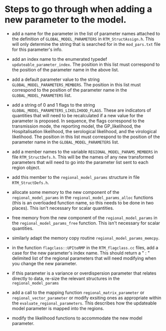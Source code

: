 # Steps to go through when adding a new parameter to the model.

- add a name for the parameter in the list of parameter names attached to the definition of ``GLOBAL_MODEL_PARAMETERS`` in `RTM_StructAssign.h`. This will only determine the string that is searched for in the `mod_pars.txt` file for this parameter's info.

- add an index name to the enumerated typedef ``updateable_parameter_index``. The position in this list must correspond to the position of the parameter name in the above list.

- add a default parameter value to the string ``GLOBAL_MODEL_PARAMETERS_MEMBERS``. The position in this list must correspond to the position of the parameter name in the ``GLOBAL_MODEL_PARAMETERS`` list.

- add a string of 0 and 1 flags to the string ``GLOBAL_MODEL_PARAMETERS_LIKELIHOOD_FLAGS``. These are indicators of quantities that will need to be recalculated if a new value for the parameter is proposed. In sequence, the flags correspond to the transmission mode, the reporting model, the GP_likelihood, the Hospitalisation likelihood, the serological likelihood, and the virological likelihood. The position in this list must correspond to the position of the parameter name in the ``GLOBAL_MODEL_PARAMETERS`` list.

- add a member names to the variable ``REGIONAL_MODEL_PARAMS_MEMBERS`` in file `RTM_StructDefs.h`. This will be the names of any new transformed parameters that will need to go into the parameter list sent to each region object.

- add this member to the ``regional_model_params`` structure in file ``RTM_StructDefs.h``.

- allocate some memory to the new component of the ``regional_model_params`` in the ``regional_model_params_alloc`` functions (this is an overloaded function name, so this needs to be done in two places). This isn't necessary for scalar quantities.

- free memory from the new component of the ``regional_model_params`` in the ``regional_model_params_free`` function. This isn't necessary for scalar quantities.

- similarly adapt the memory copy routine ``regional_model_params_memcpy``.

- in the function ``flagclass::UPItoRMP`` in the ``RTM_flagclass.cc`` files, add a case for the new parameter's index name. This should return a " : " delimited list of the regional parameters that will need modifying when you change the new parameter.

- if this parameter is a variance or overdispersion parameter that relates directly to data, re-size the relevant structures in the ``regional_model_params`` 

- add a call to the mapping function ``regional_matrix_parameter`` or ``regional_vector_parameter`` or modify exsiting ones as appropriate within the ``evaluate_regional_parameters``. This describes how the updateable model parameter is mapped into the regions.

- modify the likelihood functions to accommodate the new model parameter.
